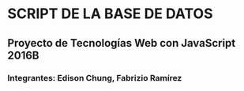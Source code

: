 # SCRIPT DE LA BASE DE DATOS

## Proyecto de Tecnologías Web con JavaScript 2016B

### Integrantes: Edison Chung, Fabrizio Ramírez